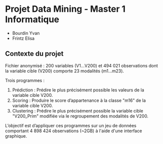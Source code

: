 # Projet Data Mining - Master 1 Informatique 
* Bourdin Yvan
* Frintz Elisa

## Contexte du projet
Fichier anonymisé : 200 variables (V1…V200) et 494 021 observations dont la variable cible (V200) comporte 23 modalités (m1…m23). 

Trois programmes : 
1. Prédiction : Prédire le plus précisément possible les valeurs de la variable cible V200.
2. Scoring : Produire le score d’appartenance à la classe "m16" de la variable cible V200.
3. Clustering : Prédire le plus précisément possible la variable cible "V200_Prim" modifiée via le regroupement des modalités de V200.

L’objectif est d’appliquer ces programmes sur un jeu de données comportant 4 898 424 observations (~2GB) à l'aide d'une interface graphique. 
